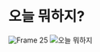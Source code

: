 # 오늘 뭐하지?
![Frame 25](https://github.com/iikkkkyy/todo_refactor/assets/99002135/fc0fd2c2-22b7-414c-822f-c93bc7298398)
![오늘 뭐하지](https://github.com/gmkil11/YeohaengGalkka-Project/assets/139340147/cdbd48f0-a0a9-4511-a109-b274df8fe85f)
